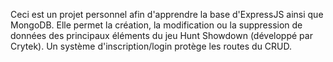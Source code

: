 Ceci est un projet personnel afin d'apprendre la base d'ExpressJS ainsi que MongoDB.
Elle permet la création, la modification ou la suppression de données des principaux éléments du jeu Hunt Showdown (développé par Crytek). Un système d'inscription/login protège les routes du CRUD.
